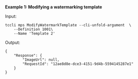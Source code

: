 **Example 1: Modifying a watermarking template**



Input: 

```
tccli mps ModifyWatermarkTemplate --cli-unfold-argument  \
    --Definition 1001\
    --Name 'Template 2'
```

Output: 
```
{
    "Response": {
        "ImageUrl": null,
        "RequestId": "12ae8d8e-dce3-4151-9d4b-5594145287e1"
    }
}
```

